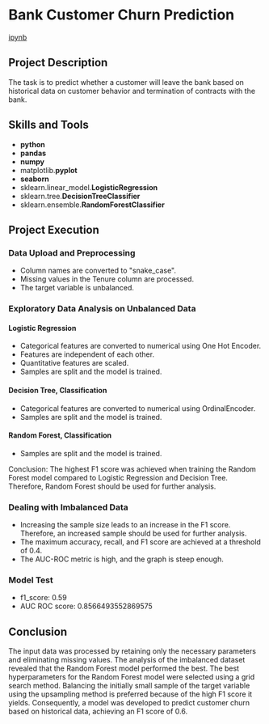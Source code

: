 # Bank Customer Churn Prediction

[ipynb](https://github.com/mvs834/Yandex.Practicum/blob/3aa4bea6c1e42ac87a4f471651cbefc30ebf6d9f/DS%2002%20Bank%20customers%20churn/Bank_customer_churn.ipynb)

## Project Description

The task is to predict whether a customer will leave the bank based on historical data on customer behavior and termination of contracts with the bank.

## Skills and Tools

- **python**
- **pandas**
- **numpy**
- matplotlib.**pyplot**
- **seaborn**
- sklearn.linear_model.**LogisticRegression**
- sklearn.tree.**DecisionTreeClassifier**
- sklearn.ensemble.**RandomForestClassifier**

## Project Execution
### Data Upload and Preprocessing

- Column names are converted to "snake_case".
- Missing values in the Tenure column are processed.
- The target variable is unbalanced.

### Exploratory Data Analysis on Unbalanced Data
#### Logistic Regression

- Categorical features are converted to numerical using One Hot Encoder.
- Features are independent of each other.
- Quantitative features are scaled.
- Samples are split and the model is trained.

#### Decision Tree, Classification

- Categorical features are converted to numerical using OrdinalEncoder.
- Samples are split and the model is trained.

#### Random Forest, Classification

- Samples are split and the model is trained.

Conclusion: The highest F1 score was achieved when training the Random Forest model compared to Logistic Regression and Decision Tree. Therefore, Random Forest should be used for further analysis.

### Dealing with Imbalanced Data

- Increasing the sample size leads to an increase in the F1 score. Therefore, an increased sample should be used for further analysis.
- The maximum accuracy, recall, and F1 score are achieved at a threshold of 0.4.
- The AUC-ROC metric is high, and the graph is steep enough.

### Model Test
- f1_score: 0.59
- AUC ROC score: 0.8566493552869575

## Conclusion

The input data was processed by retaining only the necessary parameters and eliminating missing values. The analysis of the imbalanced dataset revealed that the Random Forest model performed the best. The best hyperparameters for the Random Forest model were selected using a grid search method. Balancing the initially small sample of the target variable using the upsampling method is preferred because of the high F1 score it yields. Consequently, a model was developed to predict customer churn based on historical data, achieving an F1 score of 0.6.